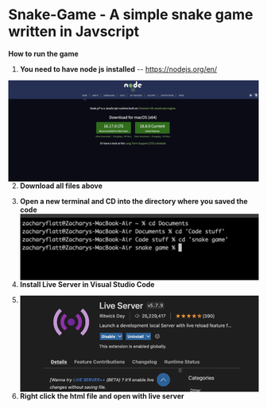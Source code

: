 # Snake-Game - **A simple snake game written in Javscript**

     


**__How to run the game__**
1. __You need to have node js installed__ -- https://nodejs.org/en/

<img src="nodess.png"
     alt="Markdown Monster icon"
     style="float: left; margin-right: 10px;" />

2. __Download all files above__
3. __Open a new terminal and CD into the directory where you saved the code__
<img src="termss.png"
     alt="Markdown Monster icon"
     style="float: left; margin-right: 10px;" />

4. __Install Live Server in Visual Studio Code__
5. <img src="liveserverss.png"
     alt="Markdown Monster icon"
     style="float: left; margin-right: 10px;" />
6. __Right click the html file and open with live server__
